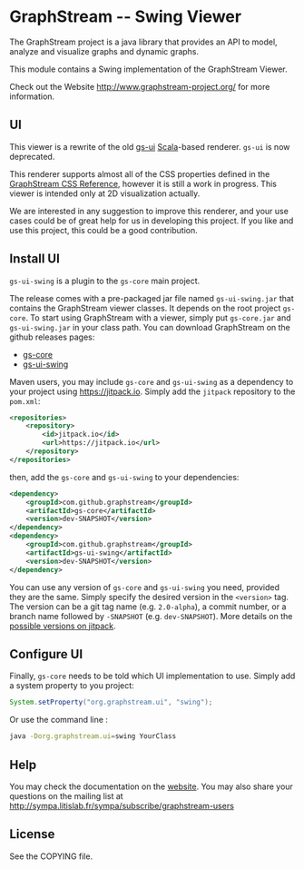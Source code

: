 # GraphStream -- Swing Viewer

The GraphStream project is a java library that provides an API to model, analyze and visualize graphs and dynamic graphs.

This module contains a Swing implementation of the GraphStream Viewer.

Check out the Website <http://www.graphstream-project.org/> for more information.

## UI

This viewer is a rewrite of the old [gs-ui](https://github.com/graphstream/gs-ui) [Scala](http://www.scala-lang.org/)-based renderer. `gs-ui` is now deprecated. 

This renderer supports almost all of the CSS properties defined in the [GraphStream CSS Reference](http://graphstream-project.org/doc/Tutorials/GraphStream-CSS-Reference_1.0/), however it is still a work in progress. This viewer is intended only at 2D visualization actually.

We are interested in any suggestion to improve this renderer, and your use cases could be of great help for us in developing this project. If you like and use this project, this could be a good contribution.

## Install UI

`gs-ui-swing` is a plugin to the  `gs-core` main project. 

The release comes with a pre-packaged jar file named `gs-ui-swing.jar` that contains the GraphStream viewer classes. It depends on the root project `gs-core`. To start using GraphStream with a viewer, simply put `gs-core.jar` and `gs-ui-swing.jar` in your class path. You can download GraphStream on the github releases pages:

- [gs-core](https://github.com/graphstream/gs-core/releases)
- [gs-ui-swing](https://github.com/graphstream/gs-ui-swing/releases)

Maven users, you may include `gs-core` and `gs-ui-swing` as a dependency to your project using <https://jitpack.io>.
Simply add the `jitpack` repository to the `pom.xml`:

```xml
<repositories>
    <repository>
        <id>jitpack.io</id>
        <url>https://jitpack.io</url>
    </repository>
</repositories>
```

then, add the `gs-core` and `gs-ui-swing` to your dependencies:

```xml
<dependency>
    <groupId>com.github.graphstream</groupId>
    <artifactId>gs-core</artifactId>
    <version>dev-SNAPSHOT</version>
</dependency>
<dependency>
    <groupId>com.github.graphstream</groupId>
    <artifactId>gs-ui-swing</artifactId>
    <version>dev-SNAPSHOT</version>
</dependency>
```

You can use any version of `gs-core` and `gs-ui-swing` you need, provided they are the same. Simply specify the desired version in the `<version>` tag. The version can be a git tag name (e.g. `2.0-alpha`), a commit number, or a branch name followed by `-SNAPSHOT` (e.g. `dev-SNAPSHOT`). More details on the [possible versions on jitpack](https://jitpack.io/#graphstream/gs-core).

## Configure UI

Finally, `gs-core` needs to be told which UI implementation to use. Simply add a system property to you project: 

```java
System.setProperty("org.graphstream.ui", "swing");
```

Or use the command line :

```bash
java -Dorg.graphstream.ui=swing YourClass
```

## Help

You may check the documentation on the [website](http://graphstream-project.org). You may also share your questions on the mailing list at http://sympa.litislab.fr/sympa/subscribe/graphstream-users

## License

See the COPYING file.